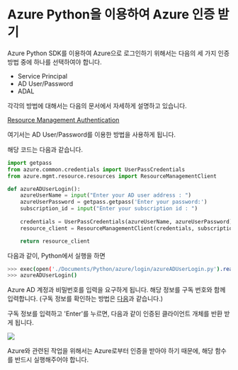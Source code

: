 # Azure Python을 이용하여 Azure 인증 받기

Azure Python SDK를 이용하여 Azure으로 로그인하기 위해서는 다음의 세 가지 인증 방법 중에 하나를 선택하여야 합니다.

- Service Principal
- AD User/Password
- ADAL

각각의 방법에 대해서는 다음의 문서에서 자세하게 설명하고 있습니다.

[Resource Management Authentication](https://azure-sdk-for-python.readthedocs.io/en/latest/quickstart_authentication.html)

여기서는 AD User/Password를 이용한 방법을 사용하게 됩니다.

해당 코드는 다음과 같습니다.

```python
import getpass
from azure.common.credentials import UserPassCredentials
from azure.mgmt.resource.resources import ResourceManagementClient

def azureADUserLogin():
    azureUserName = input("Enter your AD user address : ")
    azureUserPassword = getpass.getpass('Enter your password:')
    subscription_id = input("Enter your subscription id : ")
     
    credentials = UserPassCredentials(azureUserName, azureUserPassword)
    resource_client = ResourceManagementClient(credentials, subscription_id)

    return resource_client
```
다음과 같이, Python에서 실행을 하면

```bash
>>> exec(open('./Documents/Python/azure/login/azureADUserLogin.py').read())
>>> azureADUserLogin()
```

Azure AD 계정과 비밀번호를 입력을 요구하게 됩니다.
해당 정보를 구독 번호와 함께 입력합니다. (구독 정보를 확인하는 방법은 [다음](https://blogs.msdn.microsoft.com/mschray/2016/03/18/getting-your-azure-subscription-guid-new-portal/)과 같습니다.)

구독 정보를 입력하고 'Enter'를 누르면, 다음과 같이 인증된 클라이언트 개체를 반환 받게 됩니다.

![](https://jyseongfileshare.blob.core.windows.net/images/python-login-01.png)

Azure와 관련된 작업을 위해서는 Azure로부터 인증을 받아야 하기 때문에, 해당 함수를 반드시 실행해주어야 합니다.